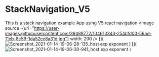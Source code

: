 # StackNavigation_V5
This is a stack navigation example App using V5 react navigation 
<image source={uri="https://user-images.githubusercontent.com/39488772/104613343-254bfd00-56ad-11eb-8c59-1da52ee8a31d.jpg"} width: 200 />
[](
![Screenshot_2021-01-14-19-06-28-135_host exp exponent](https://user-images.githubusercontent.com/39488772/104613343-254bfd00-56ad-11eb-8c59-1da52ee8a31d.jpg)
)
[](
![Screenshot_2021-01-14-19-06-30-941_host exp exponent](https://user-images.githubusercontent.com/39488772/104613617-6b08c580-56ad-11eb-95b1-e66cafaeb54a.jpg)
)
